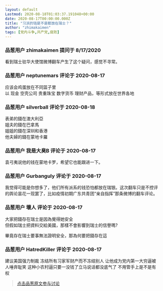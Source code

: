 ```yaml
---
layout: default
Lastmod: 2020-08-18T01:03:37.191048+00:00
date: 2020-08-17T00:00:00.000Z
title: "习派的钱是不是都放在瑞士？"
author: "zhimakaimen"
tags: [党内斗争,共产党,腐败]
---
```



### 品葱用户 **zhimakaimen** 提问于 8/17/2020
    
看到瑞士驻华大使馆微博翻车产生了这个疑问，感觉不寻常。
    
                

### 品葱用户 **neptunemars** 评论于 2020-08-17
        
应该会鸡蛋放在不同篮子里  
以 现金 空壳公司 贵重珠宝 数字货币 理财产品，等形式放在世界各地
        
                

### 品葱用户 **silverball** 评论于 2020-08-18
        
表弟的錢在澳大利亞  
姐夫的錢在巴拿馬  
姐姐的錢在深圳和香港  
他夫婦的錢在蒙地卡羅
        
                

### 品葱用户 **我是大臭B** 评论于 2020-08-17
        
袁弓夷说他的钱在蒙地卡罗，希望它也能跟进一下。
        
                

### 品葱用户 **Gurbanguly** 评论于 2020-08-17
        
我觉得可能是你想多了，他们所有派系的钱恐怕都放在瑞银。这次翻车只是不控评的舆论昙花一现罢了，比如疫情初期广东共青团“亲自指挥”那条微博的翻车评论。
        
                

### 品葱用户 **壞人** 评论于 2020-08-17
        
大家把錢存在瑞士是因為覺得她安全  
但假如瑞士把資料交給美國，那樣不會影響到瑞士的信譽嗎?  
  
畢竟存在瑞士要事無法證明安全，那為何要把錢存在這
        
                

### 品葱用户 **HatredKiller** 评论于 2020-08-17
        
建议美国强力制裁 冻结所有习家军财产而不冻结别人 让他成为党内第一大穷逼被人唾弃耻笑 这种小农村逼只要一没钱了立马说话都没底气了 不用管手上是不是有权
        
                





> [点击品葱原文参与讨论](https://pincong.rocks/question/29917)

